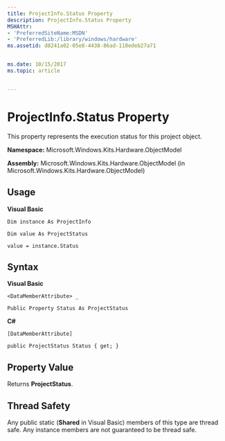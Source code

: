 ```yaml
---
title: ProjectInfo.Status Property
description: ProjectInfo.Status Property
MSHAttr:
- 'PreferredSiteName:MSDN'
- 'PreferredLib:/library/windows/hardware'
ms.assetid: d8241a02-05e8-4438-86ad-118edeb27a71


ms.date: 10/15/2017
ms.topic: article


---
```


# ProjectInfo.Status Property


This property represents the execution status for this project object.

**Namespace:** Microsoft.Windows.Kits.Hardware.ObjectModel

**Assembly:** Microsoft.Windows.Kits.Hardware.ObjectModel (in Microsoft.Windows.Kits.Hardware.ObjectModel)

## <span id="Usage"></span><span id="usage"></span><span id="USAGE"></span>Usage


**Visual Basic**

`Dim instance As ProjectInfo`

`Dim value As ProjectStatus`

`value = instance.Status`

## <span id="Syntax"></span><span id="syntax"></span><span id="SYNTAX"></span>Syntax


**Visual Basic**

`<DataMemberAttribute> _`

`Public Property Status As ProjectStatus`

**C#**

`[DataMemberAttribute]`

`public ProjectStatus Status { get; }`

## <span id="Property_Value"></span><span id="property_value"></span><span id="PROPERTY_VALUE"></span>Property Value


Returns **ProjectStatus**.

## <span id="Thread_Safety"></span><span id="thread_safety"></span><span id="THREAD_SAFETY"></span>Thread Safety


Any public static (**Shared** in Visual Basic) members of this type are thread safe. Any instance members are not guaranteed to be thread safe.

 

 






